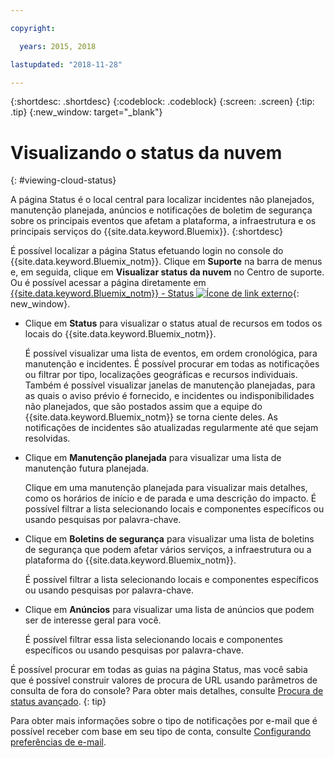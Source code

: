 ```yaml
---

copyright:

  years: 2015, 2018

lastupdated: "2018-11-28"

---
```


{:shortdesc: .shortdesc}
{:codeblock: .codeblock}
{:screen: .screen}
{:tip: .tip}
{:new_window: target="_blank"}

# Visualizando o status da nuvem
{: #viewing-cloud-status}

A página Status é o local central para localizar incidentes não planejados, manutenção planejada, anúncios e notificações de boletim de segurança sobre os principais eventos que afetam a plataforma, a infraestrutura e os principais serviços do {{site.data.keyword.Bluemix}}.
{:shortdesc}

É possível localizar a página Status efetuando login no console do {{site.data.keyword.Bluemix_notm}}. Clique em **Suporte** na barra de menus e, em seguida, clique em **Visualizar status da nuvem** no Centro de suporte. Ou é possível acessar a página diretamente em [{{site.data.keyword.Bluemix_notm}} - Status ![Ícone de link externo](../icons/launch-glyph.svg "Ícone de link externo")](https://cloud.ibm.com/status){: new_window}.

* Clique em **Status** para visualizar o status atual de recursos em todos os locais do {{site.data.keyword.Bluemix_notm}}. 

  É possível visualizar uma lista de eventos, em ordem cronológica, para manutenção e incidentes. É possível procurar em todas as notificações ou filtrar por tipo, localizações geográficas e recursos individuais. Também é possível visualizar janelas de manutenção planejadas, para as quais o aviso prévio é fornecido, e incidentes ou indisponibilidades não planejados, que são postados assim que a equipe do {{site.data.keyword.Bluemix_notm}} se torna ciente deles. As notificações de incidentes são atualizadas regularmente até que sejam resolvidas.

* Clique em **Manutenção planejada** para visualizar uma lista de manutenção futura planejada. 

  Clique em uma manutenção planejada para visualizar mais detalhes, como os horários de início e de parada e uma descrição do impacto. É possível filtrar a lista selecionando locais e componentes específicos ou usando pesquisas por palavra-chave.

* Clique em **Boletins de segurança** para visualizar uma lista de boletins de segurança que podem afetar vários serviços, a infraestrutura ou a plataforma do {{site.data.keyword.Bluemix_notm}}.

  É possível filtrar a lista selecionando locais e componentes específicos ou usando pesquisas por palavra-chave.

* Clique em **Anúncios** para visualizar uma lista de anúncios que podem ser de interesse geral para você.

  É possível filtrar essa lista selecionando locais e componentes específicos ou usando pesquisas por palavra-chave.

É possível procurar em todas as guias na página Status, mas você sabia que é possível construir valores de procura de URL usando parâmetros de consulta de fora do console? Para obter mais detalhes, consulte [Procura de status avançado](/docs/get-support/status_search.html).
{: tip}

Para obter mais informações sobre o tipo de notificações por e-mail que é possível receber com base em seu tipo de conta, consulte [Configurando preferências de e-mail](/docs/account/email.html). 










